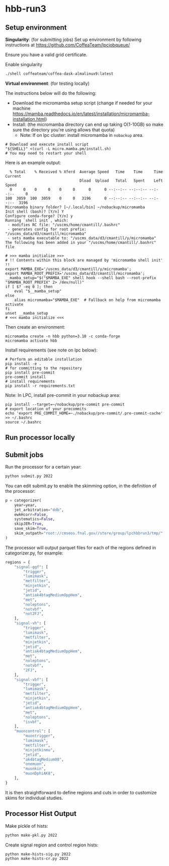 # hbb-run3

## Setup environment

**Singularity**: (for submitting jobs)
Set up environment by following instructions at https://github.com/CoffeaTeam/lpcjobqueue/

Ensure you have a valid grid certificate.

Enable singularity
```bash
./shell coffeateam/coffea-dask-almalinux9:latest
```

**Virtual environment**: (for testing locally)

The instructions below will do the following:

- Download the micromamba setup script (change if needed for your machine https://mamba.readthedocs.io/en/latest/installation/micromamba-installation.html)
- Install: (the micromamba directory can end up taking O(1-10GB) so make sure the directory you're using allows that quota)
    - Note: If on lpc cluster: install micromamba in `nobackup` area.

```
# Download and execute install script
"${SHELL}" <(curl -L micro.mamba.pm/install.sh)
# You may need to restart your shell
```

Here is an example output:
```
  % Total    % Received % Xferd  Average Speed   Time    Time     Time  Current
                                 Dload  Upload   Total   Spent    Left  Speed
  0     0    0     0    0     0      0      0 --:--:-- --:--:-- --:--:--     0
100  3059  100  3059    0     0   3196      0 --:--:-- --:--:-- --:--:--  3196
Micromamba binary folder? [~/.local/bin] ~/nobackup/micromamba
Init shell (bash)? [Y/n] Y
Configure conda-forge? [Y/n] y
Running `shell init`, which:
 - modifies RC file: "/uscms/home/cmantill/.bashrc"
 - generates config for root prefix: "/uscms_data/d3/cmantill/micromamba"
 - sets mamba executable to: "/uscms_data/d3/cmantill/y/micromamba"
The following has been added in your "/uscms/home/cmantill/.bashrc" file

# >>> mamba initialize >>>
# !! Contents within this block are managed by 'micromamba shell init' !!
export MAMBA_EXE='/uscms_data/d3/cmantill/y/micromamba';
export MAMBA_ROOT_PREFIX='/uscms_data/d3/cmantill/micromamba';
__mamba_setup="$("$MAMBA_EXE" shell hook --shell bash --root-prefix "$MAMBA_ROOT_PREFIX" 2> /dev/null)"
if [ $? -eq 0 ]; then
    eval "$__mamba_setup"
else
    alias micromamba="$MAMBA_EXE"  # Fallback on help from micromamba activate
fi
unset __mamba_setup
# <<< mamba initialize <<<
```

Then create an environment:
```
micromamba create -n hbb python=3.10 -c conda-forge
micromamba activate hbb
```

Install requirements (see note on lpc below):
```
# Perform an editable installation
pip install -e .
# for committing to the repository
pip install pre-commit
pre-commit install
# install requirements
pip install -r requirements.txt
```

Note:
In LPC, install pre-commit in your nobackup area:
```
pip install --target=~/nobackup/pre-commit pre-commit
# export location of your precommits
echo 'export PRE_COMMIT_HOME=~./nobackup/pre-commit/.pre-commit-cache' >> ~/.bashrc
source ~/.bashrc
````
## Run processor locally



## Submit jobs

Run the processor for a certain year:
```bash
python submit.py 2022
```

You can edit submit.py to enable the skimming option, in the definition of the processor:

```python
p = categorizer(
    year=year,
    jet_arbitration="ddb",
    ewkHcorr=False,
    systematics=False,
    skipJER=True,
    save_skim=True,
    skim_outpath="root://cmseos.fnal.gov//store/group/lpchbbrun3/tmp/",
)
```

The processor will output parquet files for each of the regions defined in categorizer.py, for example:

```python
regions = {
    "signal-ggf": [
        "trigger",
        "lumimask",
        "metfilter",
        "minjetkin",
        "jetid",
        "antiak4btagMediumOppHem",
        "met",
        "noleptons",
        "notvbf",
        "not2FJ",
    ],
    "signal-vh": [
        "trigger",
        "lumimask",
        "metfilter",
        "minjetkin",
        "jetid",
        "antiak4btagMediumOppHem",
        "met",
        "noleptons",
        "notvbf",
        "2FJ",
    ],
    "signal-vbf": [
        "trigger",
        "lumimask",
        "metfilter",
        "minjetkin",
        "jetid",
        "antiak4btagMediumOppHem",
        "met",
        "noleptons",
        "isvbf",
    ],
    "muoncontrol": [
        "muontrigger",
        "lumimask",
        "metfilter",
        "minjetkinmu",
        "jetid",
        "ak4btagMedium08",
        "onemuon",
        "muonkin",
        "muonDphiAK8",
    ],
}
```
It is then straightforward to define regions and cuts in order to customize skims for individual studies.


## Processor Hist Output
Make pickle of hists:
```bash
python make-pkl.py 2022
```

Create signal region and control region hists:
```bash
python make-hists-sig.py 2022
python make-hists-cr.py 2022
```
